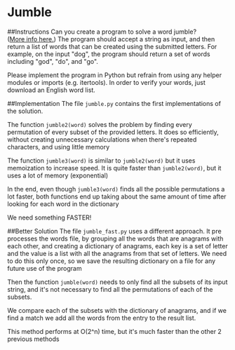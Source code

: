Jumble
====================
##Instructions 
Can you create a program to solve a word jumble?  
([More info here.](http://en.wikipedia.org/wiki/Jumble))  The program should accept a string 
as input, and then return a list of words that can be
created using the submitted letters.  For example, on
the input "dog", the program should return a set of 
words including "god", "do", and "go".
 
Please implement the program in Python but refrain
from using any helper modules or imports (e.g. itertools). 
In order to verify your words, just download an 
English word list.

##Implementation
The file `jumble.py` contains the first implementations of the solution.

The function `jumble2(word)` solves the problem by finding every permutation of 
every subset of the provided letters. It does so efficiently, without creating 
unnecessary calculations when there's repeated characters, and using little memory

The function `jumble3(word)` is similar to `jumble2(word)` but it uses memoization
to increase speed. It is quite faster than `jumble2(word)`, but it uses a lot of memory
(exponential)

In the end, even though `jumble3(word)` finds all the possible permutations a lot faster,
both functions end up taking about the same amount of time after looking for each word in the 
dictionary

We need something FASTER!

##Better Solution
The file `jumble_fast.py` uses a different approach. It pre processes the words file,
by grouping all the words that are anagrams with each other, and creating a dictionary
of anagrams, each key is a set of letter and the value is a list with all the anagrams
from that set of letters. We need to do this only once, so we save the resulting 
dictionary on a file for any future use of the program

Then the function `jumble(word)` needs to only find all the subsets of its input string,
and it's not necessary to find all the permutations of each of the subsets.

We compare each of the subsets with the dictionary of anagrams, and if we find a match
we add all the words from the entry to the result list.

This method performs at O(2^n) time, but it's much faster than the other 2 previous methods





